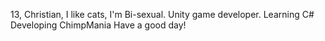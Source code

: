 13, Christian, I like cats, I'm Bi-sexual.
Unity game developer.
Learning C# 
Developing ChimpMania
Have a good day!
